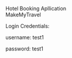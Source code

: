 Hotel Booking Apllication<br/>
MakeMyTravel<br/>

Login Credentials:<br/>

username: test1<br/>

password:  test1<br/>